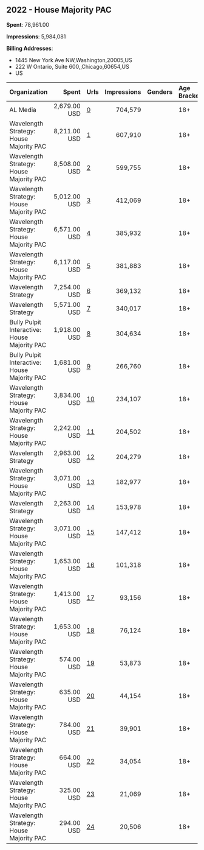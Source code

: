 ## 2022 - House Majority PAC 
**Spent**: 78,961.00

**Impressions**: 5,984,081

**Billing Addresses**: 
- 1445 New York Ave NW,Washington,20005,US
- 222 W Ontario, Suite 600,,Chicago,60654,US
- US

|Organization|Spent|Urls|Impressions|Genders|Age Brackets|Country Codes|Billing Addresses|
|:---|---:|:---|---:|:---|:---|:---|:---|
|AL Media|2,679.00 USD|[0](https://www.snap.com/political-ads/asset/3e8bf5406b78f6240b6cf00af5f224efff4df0cbb090b2baa8837695f173a9f0?mediaType=mp4)|704,579||18+|united states|222 W Ontario, Suite 600,,Chicago,60654,US|
|Wavelength Strategy: House Majority PAC|8,211.00 USD|[1](https://www.snap.com/political-ads/asset/84612749855361741eedc545fea596c16e247707eae379dac79dc52ddd54ff7e?mediaType=jpg)|607,910||18+|united states|US|
|Wavelength Strategy: House Majority PAC|8,508.00 USD|[2](https://www.snap.com/political-ads/asset/84612749855361741eedc545fea596c16e247707eae379dac79dc52ddd54ff7e?mediaType=jpg)|599,755||18+|united states|US|
|Wavelength Strategy: House Majority PAC|5,012.00 USD|[3](https://www.snap.com/political-ads/asset/62800fcc6a9a58cb39eb9553a748546912f47397fb03e8d9dcfce6f7ccc094d8?mediaType=jpg)|412,069||18+|united states|US|
|Wavelength Strategy: House Majority PAC|6,571.00 USD|[4](https://www.snap.com/political-ads/asset/d841ad366ebc2a014b5112f1151969e16e89f9851133a6efb08774f9c746e4e7?mediaType=mp4)|385,932||18+|united states|US|
|Wavelength Strategy: House Majority PAC|6,117.00 USD|[5](https://www.snap.com/political-ads/asset/62800fcc6a9a58cb39eb9553a748546912f47397fb03e8d9dcfce6f7ccc094d8?mediaType=jpg)|381,883||18+|united states|US|
|Wavelength Strategy|7,254.00 USD|[6](https://www.snap.com/political-ads/asset/c825a4f1670085c5d6e5578422a570e56d0485aca4e5482c16925f41d106ad6a?mediaType=png)|369,132||18+|united states|US|
|Wavelength Strategy|5,571.00 USD|[7](https://www.snap.com/political-ads/asset/5162897ab3acb99d3888a84121f3014ba68a1523327c1dd8f3b64ca92697ca85?mediaType=mp4)|340,017||18+|united states|US|
|Bully Pulpit Interactive: House Majority PAC|1,918.00 USD|[8](https://www.snap.com/political-ads/asset/6375e759108b4cf0e71aadb5404534c56ac90e67acc47940e1be417783db4c10?mediaType=mp4)|304,634||18+|united states|1445 New York Ave NW,Washington,20005,US|
|Bully Pulpit Interactive: House Majority PAC|1,681.00 USD|[9](https://www.snap.com/political-ads/asset/c78ddf3ccd22a224d965aeb9230c66515ec6ec45eca87a4ae9e4987d88a83950?mediaType=mp4)|266,760||18+|united states|1445 New York Ave NW,Washington,20005,US|
|Wavelength Strategy: House Majority PAC|3,834.00 USD|[10](https://www.snap.com/political-ads/asset/d841ad366ebc2a014b5112f1151969e16e89f9851133a6efb08774f9c746e4e7?mediaType=mp4)|234,107||18+|united states|US|
|Wavelength Strategy: House Majority PAC|2,242.00 USD|[11](https://www.snap.com/political-ads/asset/7854d8879aa23e01ff1f16b5a4ecdca82e20d08ac991da06aa5a763dad9d773d?mediaType=mp4)|204,502||18+|united states|US|
|Wavelength Strategy|2,963.00 USD|[12](https://www.snap.com/political-ads/asset/8cfc787b3ac77cf33daba789b42f9a2ca90a8908753c6775a7453ded6c7ee336?mediaType=png)|204,279||18+|united states|US|
|Wavelength Strategy: House Majority PAC|3,071.00 USD|[13](https://www.snap.com/political-ads/asset/263faee8279178b8a7817891e4b6d064550f5845ba3dddfd551c2fcbe15028f8?mediaType=jpg)|182,977||18+|united states|US|
|Wavelength Strategy|2,263.00 USD|[14](https://www.snap.com/political-ads/asset/5162897ab3acb99d3888a84121f3014ba68a1523327c1dd8f3b64ca92697ca85?mediaType=mp4)|153,978||18+|united states|US|
|Wavelength Strategy: House Majority PAC|3,071.00 USD|[15](https://www.snap.com/political-ads/asset/263faee8279178b8a7817891e4b6d064550f5845ba3dddfd551c2fcbe15028f8?mediaType=jpg)|147,412||18+|united states|US|
|Wavelength Strategy: House Majority PAC|1,653.00 USD|[16](https://www.snap.com/political-ads/asset/263faee8279178b8a7817891e4b6d064550f5845ba3dddfd551c2fcbe15028f8?mediaType=jpg)|101,318||18+|united states|US|
|Wavelength Strategy: House Majority PAC|1,413.00 USD|[17](https://www.snap.com/political-ads/asset/62a7bf25ce137ee0a55a2b72c103f3638c7faf0e3637a47d5a52dfdbc38d7d4e?mediaType=mp4)|93,156||18+|united states|US|
|Wavelength Strategy: House Majority PAC|1,653.00 USD|[18](https://www.snap.com/political-ads/asset/263faee8279178b8a7817891e4b6d064550f5845ba3dddfd551c2fcbe15028f8?mediaType=jpg)|76,124||18+|united states|US|
|Wavelength Strategy: House Majority PAC|574.00 USD|[19](https://www.snap.com/political-ads/asset/7854d8879aa23e01ff1f16b5a4ecdca82e20d08ac991da06aa5a763dad9d773d?mediaType=mp4)|53,873||18+|united states|US|
|Wavelength Strategy: House Majority PAC|635.00 USD|[20](https://www.snap.com/political-ads/asset/b542f46e51588173692436b36b59878edcee466bbaa8555a40badf19542cc382?mediaType=jpg)|44,154||18+|united states|US|
|Wavelength Strategy: House Majority PAC|784.00 USD|[21](https://www.snap.com/political-ads/asset/62a7bf25ce137ee0a55a2b72c103f3638c7faf0e3637a47d5a52dfdbc38d7d4e?mediaType=mp4)|39,901||18+|united states|US|
|Wavelength Strategy: House Majority PAC|664.00 USD|[22](https://www.snap.com/political-ads/asset/b542f46e51588173692436b36b59878edcee466bbaa8555a40badf19542cc382?mediaType=jpg)|34,054||18+|united states|US|
|Wavelength Strategy: House Majority PAC|325.00 USD|[23](https://www.snap.com/political-ads/asset/5f093b05de242ac4fd72e7a3de2be72f084103e413cd5474edf0d2e124685c65?mediaType=jpg)|21,069||18+|united states|US|
|Wavelength Strategy: House Majority PAC|294.00 USD|[24](https://www.snap.com/political-ads/asset/5f093b05de242ac4fd72e7a3de2be72f084103e413cd5474edf0d2e124685c65?mediaType=jpg)|20,506||18+|united states|US|
